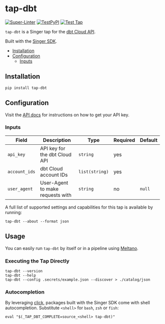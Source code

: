 # tap-dbt

[![Super-Linter](https://github.com/edgarrmondragon/tap-dbt/actions/workflows/superlinter.yml/badge.svg)](https://github.com/edgarrmondragon/tap-dbt/actions/workflows/superlinter.yml)
[![TestPyPI](https://github.com/edgarrmondragon/tap-dbt/actions/workflows/test-pypi.yml/badge.svg)](https://github.com/edgarrmondragon/tap-dbt/actions/workflows/test-pypi.yml)
[![Test Tap](https://github.com/edgarrmondragon/tap-dbt/actions/workflows/test-tap.yml/badge.svg)](https://github.com/edgarrmondragon/tap-dbt/actions/workflows/test-tap.yml)

`tap-dbt` is a Singer tap for the [dbt Cloud API][dbtcloud].

Built with the [Singer SDK][sdk].

- [Installation](#Installation)
- [Configuration](#Configuration)
  - [Inputs](#Inputs)

## Installation

```shell
pip install tap-dbt
```

## Configuration

Visit the [API docs][apidocs] for instructions on how to get your API key.

### Inputs

| Field         | Description                      | Type           | Required | Default |
|---------------|----------------------------------|----------------|----------|---------|
| `api_key`     | API key for the dbt Cloud API    | `string`       | yes      |         |
| `account_ids` | dbt Cloud account IDs            | `list(string)` | yes      |         |
| `user_agent`  | User-Agent to make requests with | `string`       | no       | `null`  |

A full list of supported settings and capabilities for this
tap is available by running:

```shell
tap-dbt --about --format json
```

## Usage

You can easily run `tap-dbt` by itself or in a pipeline using [Meltano][meltano].

### Executing the Tap Directly

```shell
tap-dbt --version
tap-dbt --help
tap-dbt --config .secrets/example.json --discover > ./catalog/json
```

### Autocompletion

By leveraging [click], packages built with the Singer SDK come with shell
autocompletion. Substitute `<shell>` for `bash`, `zsh` or `fish`:

```shell
eval "$(_TAP_DBT_COMPLETE=source_<shell> tap-dbt)"
```

[dbtcloud]: https://cloud.getdbt.com
[sdk]: https://gitlab.com/meltano/singer-sdk
[apidocs]: https://docs.getdbt.com/dbt-cloud/api#section/Authentication
[meltano]: https://gitlab.com/meltano/singer-sdk/-/blob/main/www.meltano.com
[click]: click.palletsprojects.com/

